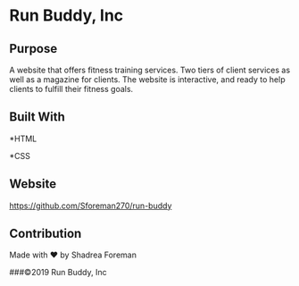 
# Run Buddy, Inc


## Purpose

A website that offers fitness training services.  Two tiers of client services as well as a magazine for clients.  The website is interactive, and ready to help clients to fulfill their fitness goals.

## Built With
*HTML

*CSS

## Website

https://github.com/Sforeman270/run-buddy

## Contribution

Made with ❤️ by Shadrea Foreman

###©2019 Run Buddy,  Inc
